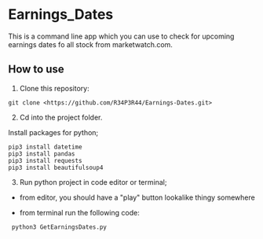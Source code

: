 # Earnings_Dates

This is a command line app which you can use to check for upcoming earnings dates fo all stock from marketwatch.com.

## How to use

1. Clone this repository:

```
git clone <https://github.com/R34P3R44/Earnings-Dates.git>
```

2. Cd into the project folder.


Install packages for python;

```
pip3 install datetime
pip3 install pandas
pip3 install requests
pip3 install beautifulsoup4
```

3. Run python project in code editor or terminal;

- from editor, you should have a "play" button lookalike thingy somewhere

- from terminal run the following code:
```
 python3 GetEarningsDates.py
```